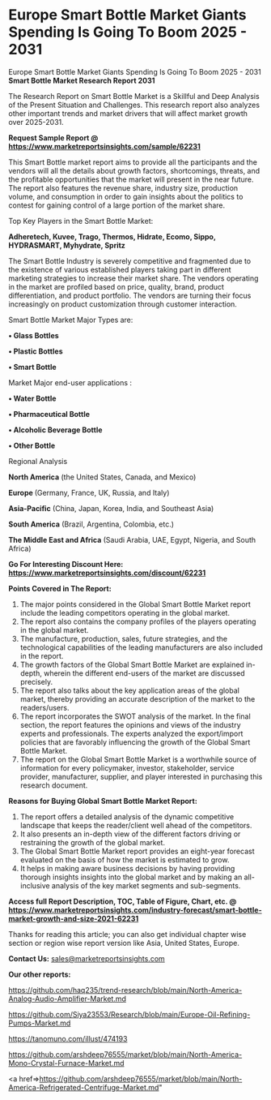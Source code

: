 # Europe Smart Bottle Market Giants Spending Is Going To Boom 2025 - 2031
Europe Smart Bottle Market Giants Spending Is Going To Boom 2025 - 2031
<strong>Smart Bottle Market Research Report 2031</strong>

The Research Report on Smart Bottle Market is a Skillful and Deep Analysis of the Present Situation and Challenges. This research report also analyzes other important trends and market drivers that will affect market growth over 2025-2031.

<strong>Request Sample Report @ <a href=https://www.marketreportsinsights.com/sample/62231>https://www.marketreportsinsights.com/sample/62231</a></strong>

This Smart Bottle market report aims to provide all the participants and the vendors will all the details about growth factors, shortcomings, threats, and the profitable opportunities that the market will present in the near future. The report also features the revenue share, industry size, production volume, and consumption in order to gain insights about the politics to contest for gaining control of a large portion of the market share.

Top Key Players in the Smart Bottle Market:

<strong>Adheretech, Kuvee, Trago, Thermos, Hidrate, Ecomo, Sippo, HYDRASMART, Myhydrate, Spritz</strong>

The Smart Bottle Industry is severely competitive and fragmented due to the existence of various established players taking part in different marketing strategies to increase their market share. The vendors operating in the market are profiled based on price, quality, brand, product differentiation, and product portfolio. The vendors are turning their focus increasingly on product customization through customer interaction.

Smart Bottle Market Major Types are:

<strong>• Glass Bottles

• Plastic Bottles

• Smart Bottle</strong>

Market Major end-user applications :

<strong>• Water Bottle

• Pharmaceutical Bottle

• Alcoholic Beverage Bottle

• Other Bottle</strong>

Regional Analysis

</u><strong><b>North America</b></strong> (the United States, Canada, and Mexico)

<strong><b>Europe </b></strong>(Germany, France, UK, Russia, and Italy)

<strong><b>Asia-Pacific</b></strong> (China, Japan, Korea, India, and Southeast Asia)

<strong><b>South America</b></strong> (Brazil, Argentina, Colombia, etc.)

<strong><b>The Middle East and Africa</b></strong> (Saudi Arabia, UAE, Egypt, Nigeria, and South Africa)

<strong>Go For Interesting Discount Here: <a href=https://www.marketreportsinsights.com/discount/62231>https://www.marketreportsinsights.com/discount/62231</a></strong>

<strong>Points Covered in The Report:</strong>
<ol>
  <li>The major points considered in the Global Smart Bottle Market report include the leading competitors operating in the global market.</li>
  <li>The report also contains the company profiles of the players operating in the global market.</li>
  <li>The manufacture, production, sales, future strategies, and the technological capabilities of the leading manufacturers are also included in the report.</li>
  <li>The growth factors of the Global Smart Bottle Market are explained in-depth, wherein the different end-users of the market are discussed precisely.</li>
  <li>The report also talks about the key application areas of the global market, thereby providing an accurate description of the market to the readers/users.</li>
  <li>The report incorporates the SWOT analysis of the market. In the final section, the report features the opinions and views of the industry experts and professionals. The experts analyzed the export/import policies that are favorably influencing the growth of the Global Smart Bottle Market.</li>
  <li>The report on the Global Smart Bottle Market is a worthwhile source of information for every policymaker, investor, stakeholder, service provider, manufacturer, supplier, and player interested in purchasing this research document.</li>
</ol>
<strong>Reasons for Buying Global Smart Bottle Market Report:</strong>

<ol>
  <li>The report offers a detailed analysis of the dynamic competitive landscape that keeps the reader/client well ahead of the competitors.</li>
  <li>It also presents an in-depth view of the different factors driving or restraining the growth of the global market.</li>
  <li>The Global Smart Bottle Market report provides an eight-year forecast evaluated on the basis of how the market is estimated to grow.</li>
  <li>It helps in making aware business decisions by having providing thorough insights insights into the global market and by making an all-inclusive analysis of the key market segments and sub-segments.</li>
</ol>
<strong>Access full Report Description, TOC, Table of Figure, Chart, etc. @ <a href=https://www.marketreportsinsights.com/industry-forecast/smart-bottle-market-growth-and-size-2021-62231>https://www.marketreportsinsights.com/industry-forecast/smart-bottle-market-growth-and-size-2021-62231</a></strong>


Thanks for reading this article; you can also get individual chapter wise section or region wise report version like Asia, United States, Europe.

<strong>Contact Us:</strong>
sales@marketreportsinsights.com

<strong>Our other reports:</strong>

<a href=https://github.com/haq235/trend-research/blob/main/North-America-Analog-Audio-Amplifier-Market.md>https://github.com/haq235/trend-research/blob/main/North-America-Analog-Audio-Amplifier-Market.md</a>

<a href=https://github.com/Siya23553/Research/blob/main/Europe-Oil-Refining-Pumps-Market.md>https://github.com/Siya23553/Research/blob/main/Europe-Oil-Refining-Pumps-Market.md</a>

<a href=https://tanomuno.com/illust/474193>https://tanomuno.com/illust/474193</a>

<a href=https://github.com/arshdeep76555/market/blob/main/North-America-Mono-Crystal-Furnace-Market.md>https://github.com/arshdeep76555/market/blob/main/North-America-Mono-Crystal-Furnace-Market.md</a>

<a href=>https://github.com/arshdeep76555/market/blob/main/North-America-Refrigerated-Centrifuge-Market.md</a>"
